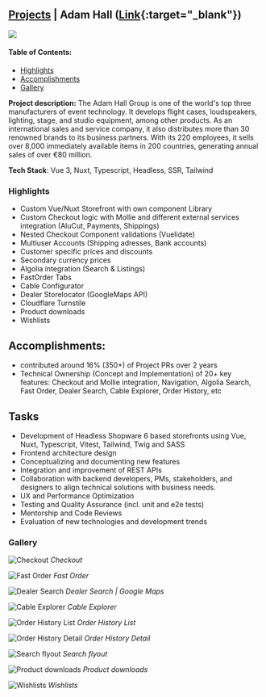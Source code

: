 ## [Projects](/portfolio/) | Adam Hall ([Link](https://www.adamhall.com/shop/de){:target="_blank"})

<img src="../images/adamhall/home.png"/>

#### Table of Contents:
- [Highlights](#highlights)
- [Accomplishments](#accomplishments)
- [Gallery](#gallery)

**Project description:** The Adam Hall Group is one of the world's top three manufacturers of event technology. It develops flight cases, loudspeakers, lighting, stage, and studio equipment, among other products. As an international sales and service company, it also distributes more than 30 renowned brands to its business partners. With its 220 employees, it sells over 8,000 immediately available items in 200 countries, generating annual sales of over €80 million.

**Tech Stack**: Vue 3, Nuxt, Typescript, Headless, SSR, Tailwind

### Highlights

- Custom Vue/Nuxt Storefront with own component Library
- Custom Checkout logic with Mollie and different external services integration (AluCut, Payments, Shippings)
- Nested Checkout Component validations (Vuelidate)
- Multiuser Accounts (Shipping adresses, Bank accounts)
- Customer specific prices and discounts
- Secondary currency prices
- Algolia integration (Search & Listings)
- FastOrder Tabs
- Cable Configurator
- Dealer Storelocator (GoogleMaps API)
- Cloudflare Turnstile
- Product downloads
- Wishlists

## Accomplishments:
- contributed around 16% (350+) of Project PRs over 2 years
- Technical Ownership (Concept and Implementation) of 20+ key features: Checkout and Mollie integration, Navigation, Algolia Search, Fast Order, Dealer Search, Cable Explorer, Order History, etc


## Tasks
- Development of Headless Shopware 6 based storefronts using Vue, Nuxt, Typescript, Vitest, Tailwind, Twig and SASS
- Frontend architecture design
- Conceptualizing and documenting new features
- Integration and improvement of REST APIs
- Collaboration with backend developers, PMs, stakeholders, and designers to align technical solutions with business needs.
- UX and Performance Optimization
- Testing and Quality Assurance (incl. unit and e2e tests)
- Mentorship and Code Reviews
- Evaluation of new technologies and development trends

### Gallery

![Checkout](../images/adamhall/checkout.png)
*Checkout*

![Fast Order](../images/adamhall/fast-order.png)
*Fast Order*

![Dealer Search](../images/adamhall/dealer-search.png)
*Dealer Search | Google Maps*

![Cable Explorer](../images/adamhall/cable-explorer.png)
*Cable Explorer*

![Order History List](../images/adamhall/order-history-list.png)
*Order History List*

![Order History Detail](../images/adamhall/order-history-detail.png)
*Order History Detail*

![Search flyout](../images/adamhall/search-flyout.png)
*Search flyout*

![Product downloads](../images/adamhall/product-downloads.png)
*Product downloads*

![Wishlists](../images/adamhall/wishlists.png)
*Wishlists*


